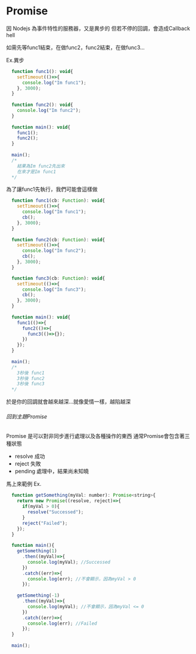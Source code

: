 # Promise 

因 Nodejs 為事件特性的服務器，又是異步的
但若不停的回調，會造成Callback hell

如需先等func1結束，在做func2，func2結束，在做func3...

Ex.異步
```js
  function func1(): void{
    setTimeout(()=>{
      console.log("Im func1");
    }, 3000);
  }
  
  function func2(): void{
    console.log("Im func2");
  }
  
  function main(): void{
    func1();
    func2();
  }
  
  main(); 
  /*
    結果為Im func2先出來
    在來才是Im func1
  */
```

為了讓func1先執行，我們可能會這樣做
```js
  function func1(cb: Function): void{
    setTimeout(()=>{
      console.log("Im func1");
      cb();
    }, 3000);
  }
  
  function func2(cb: Function): void{
    setTimeout(()=>{
      console.log("Im func2");
      cb();
    }, 3000);
  }

  function func3(cb: Function): void{
    setTimeout(()=>{
      console.log("Im func3");
      cb();
    }, 3000);
  }
  
  function main(): void{
    func1(()=>{
      func2(()=>{
        func3(()=>{});
      })
    });
  }
  
  main(); 
  /*
    3秒後 func1
    3秒後 func2
    3秒後 func3
  */
```
於是你的回調就會越來越深...就像愛情一樣，越陷越深

###### 回到主題Promise

Promise 是可以對非同步進行處理以及各種操作的東西
通常Promise會包含著三種狀態
- resolve 成功
- reject  失敗
- pending 處理中，結果尚未知曉

馬上來範例
Ex.
```js
  function getSomething(myVal: number): Promise<string>{
    return new Promise((resolve, reject)=>{
      if(myVal > 0){
        resolve("Successed");
      }
      reject("Failed");
    });
  }
  
  function main(){
    getSomething(1)
      .then((myVal)=>{
        console.log(myVal); //Successed
      })
      .catch((err)=>{
        console.log(err); //不會顯示，因為myVal > 0
      });
      
    getSomething(-1)
      .then((myVal)=>{
        console.log(myVal); //不會顯示，因為myVal <= 0
      })
      .catch((err)=>{
        console.log(err); //Failed
      });
  }
  
  main();
```

